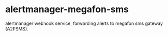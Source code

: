 # alertmanager-megafon-sms
alertmanager webhook service, forwarding alerts to megafon sms gateway (A2PSMS).
